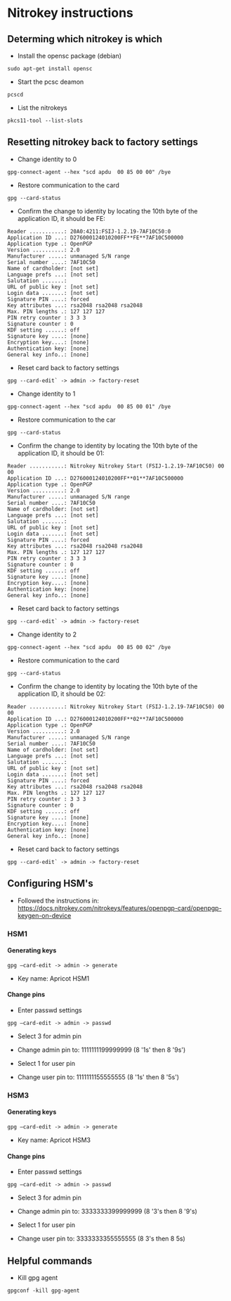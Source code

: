 # Nitrokey instructions 

## Determing which nitrokey is which 

- Install the opensc package (debian)
```
sudo apt-get install opensc
```

- Start the pcsc deamon
```
pcscd
```

- List the nitrokeys 
```
pkcs11-tool --list-slots
```

## Resetting nitrokey back to factory settings

- Change identity to 0

```
gpg-connect-agent --hex "scd apdu  00 85 00 00" /bye
```

- Restore communication to the card

```
gpg --card-status
```

- Confirm the change to identity by locating the 10th byte of the application ID, it should be FE:
```
Reader ...........: 20A0:4211:FSIJ-1.2.19-7AF10C50:0
Application ID ...: D276000124010200FF**FE**7AF10C500000
Application type .: OpenPGP
Version ..........: 2.0
Manufacturer .....: unmanaged S/N range
Serial number ....: 7AF10C50
Name of cardholder: [not set]
Language prefs ...: [not set]
Salutation .......:
URL of public key : [not set]
Login data .......: [not set]
Signature PIN ....: forced
Key attributes ...: rsa2048 rsa2048 rsa2048
Max. PIN lengths .: 127 127 127
PIN retry counter : 3 3 3
Signature counter : 0
KDF setting ......: off
Signature key ....: [none]
Encryption key....: [none]
Authentication key: [none]
General key info..: [none]
```

- Reset card back to factory settings

```
gpg --card-edit` -> admin -> factory-reset
```

- Change identity to 1 

```
gpg-connect-agent --hex "scd apdu  00 85 00 01" /bye
```

- Restore communication to the car

```
gpg --card-status
```

- Confirm the change to identity by locating the 10th byte of the application ID, it should be 01:

```
Reader ...........: Nitrokey Nitrokey Start (FSIJ-1.2.19-7AF10C50) 00 00
Application ID ...: D276000124010200FF**01**7AF10C500000
Application type .: OpenPGP
Version ..........: 2.0
Manufacturer .....: unmanaged S/N range
Serial number ....: 7AF10C50
Name of cardholder: [not set]
Language prefs ...: [not set]
Salutation .......:
URL of public key : [not set]
Login data .......: [not set]
Signature PIN ....: forced
Key attributes ...: rsa2048 rsa2048 rsa2048
Max. PIN lengths .: 127 127 127
PIN retry counter : 3 3 3
Signature counter : 0
KDF setting ......: off
Signature key ....: [none]
Encryption key....: [none]
Authentication key: [none]
General key info..: [none]

```

- Reset card back to factory settings

```
gpg --card-edit` -> admin -> factory-reset
```

- Change identity to 2

```
gpg-connect-agent --hex "scd apdu  00 85 00 02" /bye
```

- Restore communication to the card

```
gpg --card-status
```

- Confirm the change to identity by locating the 10th byte of the application ID, it should be 02:
```
Reader ...........: Nitrokey Nitrokey Start (FSIJ-1.2.19-7AF10C50) 00 00
Application ID ...: D276000124010200FF**02**7AF10C500000
Application type .: OpenPGP
Version ..........: 2.0
Manufacturer .....: unmanaged S/N range
Serial number ....: 7AF10C50
Name of cardholder: [not set]
Language prefs ...: [not set]
Salutation .......:
URL of public key : [not set]
Login data .......: [not set]
Signature PIN ....: forced
Key attributes ...: rsa2048 rsa2048 rsa2048
Max. PIN lengths .: 127 127 127
PIN retry counter : 3 3 3
Signature counter : 0
KDF setting ......: off
Signature key ....: [none]
Encryption key....: [none]
Authentication key: [none]
General key info..: [none]
```

- Reset card back to factory settings

```
gpg --card-edit` -> admin -> factory-reset
```

## Configuring HSM's

- Followed the instructions in: https://docs.nitrokey.com/nitrokeys/features/openpgp-card/openpgp-keygen-on-device

### HSM1

#### Generating keys
```
gpg –card-edit -> admin -> generate
```

- Key name: Apricot HSM1

#### Change pins

- Enter passwd settings
```
gpg –card-edit -> admin -> passwd
```

- Select 3 for admin pin

- Change admin pin to: 1111111199999999 (8 '1s' then 8 '9s')

- Select 1 for user pin

- Change user pin to: 1111111155555555 (8 '1s' then 8 '5s')

### HSM3

#### Generating keys
```
gpg –card-edit -> admin -> generate
```

- Key name: Apricot HSM3

#### Change pins

- Enter passwd settings
```
gpg –card-edit -> admin -> passwd
```

- Select 3 for admin pin

- Change admin pin to: 3333333399999999 (8 '3's then 8 '9's)

- Select 1 for user pin

- Change user pin to: 3333333355555555 (8 3's then 8 5s)

## Helpful commands

- Kill gpg agent
```
gpgconf -kill gpg-agent
```